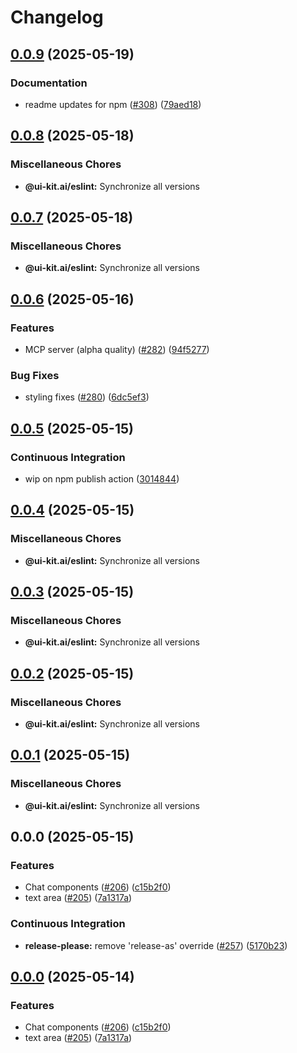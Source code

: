 # Changelog

## [0.0.9](https://github.com/alex-mcgovern/ui-kit.ai/compare/@ui-kit.ai/eslint@v0.0.8...@ui-kit.ai/eslint@v0.0.9) (2025-05-19)


### Documentation

* readme updates for npm ([#308](https://github.com/alex-mcgovern/ui-kit.ai/issues/308)) ([79aed18](https://github.com/alex-mcgovern/ui-kit.ai/commit/79aed186b2eb89e483da5f147c0db9596a349949))

## [0.0.8](https://github.com/alex-mcgovern/ui-kit.ai/compare/@ui-kit.ai/eslint@v0.0.7...@ui-kit.ai/eslint@v0.0.8) (2025-05-18)


### Miscellaneous Chores

* **@ui-kit.ai/eslint:** Synchronize all versions

## [0.0.7](https://github.com/alex-mcgovern/ui-kit.ai/compare/@ui-kit.ai/eslint@v0.0.6...@ui-kit.ai/eslint@v0.0.7) (2025-05-18)


### Miscellaneous Chores

* **@ui-kit.ai/eslint:** Synchronize all versions

## [0.0.6](https://github.com/alex-mcgovern/ui-kit.ai/compare/@ui-kit.ai/eslint@v0.0.5...@ui-kit.ai/eslint@v0.0.6) (2025-05-16)


### Features

* MCP server (alpha quality) ([#282](https://github.com/alex-mcgovern/ui-kit.ai/issues/282)) ([94f5277](https://github.com/alex-mcgovern/ui-kit.ai/commit/94f527783562e26f8a0b6c2e502ea6755c104fc6))


### Bug Fixes

* styling fixes ([#280](https://github.com/alex-mcgovern/ui-kit.ai/issues/280)) ([6dc5ef3](https://github.com/alex-mcgovern/ui-kit.ai/commit/6dc5ef3a733a9a40e559d91626e285c43ee2c13c))

## [0.0.5](https://github.com/alex-mcgovern/ui-kit.ai/compare/@ui-kit.ai/eslint@v0.0.4...@ui-kit.ai/eslint@v0.0.5) (2025-05-15)


### Continuous Integration

* wip on npm publish action ([3014844](https://github.com/alex-mcgovern/ui-kit.ai/commit/301484489287eb14713b16a28fba686e5c5040eb))

## [0.0.4](https://github.com/alex-mcgovern/ui-kit.ai/compare/@ui-kit.ai/eslint@v0.0.3...@ui-kit.ai/eslint@v0.0.4) (2025-05-15)


### Miscellaneous Chores

* **@ui-kit.ai/eslint:** Synchronize all versions

## [0.0.3](https://github.com/alex-mcgovern/ui-kit.ai/compare/@ui-kit.ai/eslint@v0.0.2...@ui-kit.ai/eslint@v0.0.3) (2025-05-15)


### Miscellaneous Chores

* **@ui-kit.ai/eslint:** Synchronize all versions

## [0.0.2](https://github.com/alex-mcgovern/ui-kit.ai/compare/@ui-kit.ai/eslint@v0.0.1...@ui-kit.ai/eslint@v0.0.2) (2025-05-15)


### Miscellaneous Chores

* **@ui-kit.ai/eslint:** Synchronize all versions

## [0.0.1](https://github.com/alex-mcgovern/ui-kit.ai/compare/@ui-kit.ai/eslint@v0.0.0...@ui-kit.ai/eslint@v0.0.1) (2025-05-15)


### Miscellaneous Chores

* **@ui-kit.ai/eslint:** Synchronize all versions

## 0.0.0 (2025-05-15)


### Features

* Chat components ([#206](https://github.com/alex-mcgovern/ui-kit.ai/issues/206)) ([c15b2f0](https://github.com/alex-mcgovern/ui-kit.ai/commit/c15b2f0df4dbd0c4123a08504704804689511259))
* text area ([#205](https://github.com/alex-mcgovern/ui-kit.ai/issues/205)) ([7a1317a](https://github.com/alex-mcgovern/ui-kit.ai/commit/7a1317a9b9a7b997e97ab59c60c16f78bedf9724))


### Continuous Integration

* **release-please:** remove 'release-as' override ([#257](https://github.com/alex-mcgovern/ui-kit.ai/issues/257)) ([5170b23](https://github.com/alex-mcgovern/ui-kit.ai/commit/5170b236357566805253a8cfa35c5d57995e49a7))

## [0.0.0](https://github.com/alex-mcgovern/ui-kit.ai/compare/@ui-kit.ai/eslint-v0.0.0-alpha.3...@ui-kit.ai/eslint@v0.0.0) (2025-05-14)


### Features

* Chat components ([#206](https://github.com/alex-mcgovern/ui-kit.ai/issues/206)) ([c15b2f0](https://github.com/alex-mcgovern/ui-kit.ai/commit/c15b2f0df4dbd0c4123a08504704804689511259))
* text area ([#205](https://github.com/alex-mcgovern/ui-kit.ai/issues/205)) ([7a1317a](https://github.com/alex-mcgovern/ui-kit.ai/commit/7a1317a9b9a7b997e97ab59c60c16f78bedf9724))
